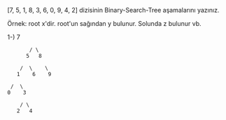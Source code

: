 [7, 5, 1, 8, 3, 6, 0, 9, 4, 2] dizisinin Binary-Search-Tree aşamalarını yazınız.

Örnek: root x'dir. root'un sağından y bulunur. Solunda z bulunur vb.

1-)         7

           / \
          5   8
          
        /  \    \
       1    6    9
      
     /  \
    0    3
    
        / \
       2   4
